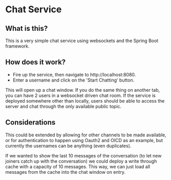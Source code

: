 # Chat Service

## What is this?
This is a very simple chat service using websockets and the Spring Boot framework.

## How does it work?
- Fire up the service, then navigate to http://localhost:8080. 
- Enter a username and click on the 'Start Chatting' button.

This will open up a chat window. If you do the same thing on another tab, you can have 2 users in a websocket driven chat
room. If the service is deployed somewhere other than locally, users should be able to access the server and chat through
the only available public topic.

## Considerations
This could be extended by allowing for other channels to be made available, or for authentication to happen using Oauth2 and
OICD as an example, but currently the usernames can be anything (even duplicates).

If we wanted to show the last 10 messages of the conversation (to let new joiners catch up with the conversation) we could
deploy a write through cache with a capacity of 10 messages. This way, we can just load all messages from the cache into the
chat window on entry.